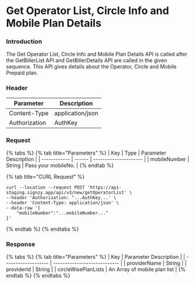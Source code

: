 # Get Operator List, Circle Info and Mobile Plan Details

### Introduction

The Get Operator List, Circle Info and Mobile Plan Details API is called after the GetBillerList API and GetBillerDetails API are called in the given sequence. This API gives details about the Operator, Circle and Mobile Prepaid plan.

### Header

| Parameter     | Description      |
| ------------- | ---------------- |
| Content-Type  | application/json |
| Authorization | AuthKey          |

### Request

{% tabs %}
{% tab title="Parameters" %}
| Key          | Type   | Parameter Description |
| ------------ | ------ | --------------------- |
| mobileNumber | String | Pass your mobileNo.   |
{% endtab %}

{% tab title="CURL Request" %}
```
curl --location --request POST 'https://api-staging.signzy.app/api/v3/new/getOperatorList' \
--header 'Authorization: "...AuthKey...' \
--header 'Content-Type: application/json' \
--data-raw '{
    "mobileNumber":"...mobileNumber..." 
}'
```
{% endtab %}
{% endtabs %}

### Response

{% tabs %}
{% tab title="Parameters" %}
| Key                 | Parameter Description        |
| ------------------- | ---------------------------- |
| providerName        | String                       |
| providerId          | String                       |
| circleWisePlanLists | An Array of mobile plan list |
{% endtab %}
{% endtabs %}
